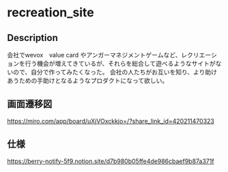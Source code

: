 # recreation_site


## Description
会社でwevox　value card やアンガーマネジメントゲームなど、レクリエーションを行う機会が増えてきているが、それらを総合して遊べるようなサイトがないので、自分で作ってみたくなった。
会社の人たちがお互いを知り、より助けあうための手助けとなるようなプロダクトになって欲しい。


## 画面遷移図
https://miro.com/app/board/uXjVOxckkjo=/?share_link_id=420211470323

## 仕様
https://berry-notify-5f9.notion.site/d7b980b05ffe4de986cbaef9b87a371f